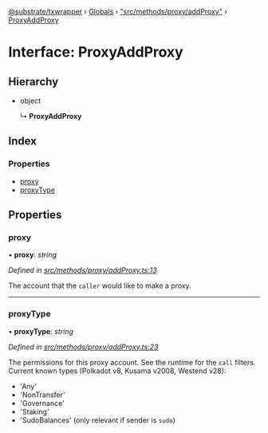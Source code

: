 [@substrate/txwrapper](../README.md) › [Globals](../globals.md) › ["src/methods/proxy/addProxy"](../modules/_src_methods_proxy_addproxy_.md) › [ProxyAddProxy](_src_methods_proxy_addproxy_.proxyaddproxy.md)

# Interface: ProxyAddProxy

## Hierarchy

* object

  ↳ **ProxyAddProxy**

## Index

### Properties

* [proxy](_src_methods_proxy_addproxy_.proxyaddproxy.md#proxy)
* [proxyType](_src_methods_proxy_addproxy_.proxyaddproxy.md#proxytype)

## Properties

###  proxy

• **proxy**: *string*

*Defined in [src/methods/proxy/addProxy.ts:13](https://github.com/paritytech/txwrapper/blob/1ac58f6/src/methods/proxy/addProxy.ts#L13)*

The account that the `caller` would like to make a proxy.

___

###  proxyType

• **proxyType**: *string*

*Defined in [src/methods/proxy/addProxy.ts:23](https://github.com/paritytech/txwrapper/blob/1ac58f6/src/methods/proxy/addProxy.ts#L23)*

The permissions for this proxy account. See the runtime for the `call` filters.
Current known types (Polkadot v8, Kusama v2008, Westend v28):
  - 'Any'
  - 'NonTransfer'
  - 'Governance'
  - 'Staking'
  - 'SudoBalances' (only relevant if sender is `sudo`)
